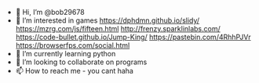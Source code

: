 - 👋 Hi, I’m @bob29678
- 👀 I’m interested in games https://dphdmn.github.io/slidy/  https://mzrg.com/js/fifteen.html http://frenzy.sparklinlabs.com/ https://code-bullet.github.io/Jump-King/ https://pastebin.com/4RhhPJVr https://browserfps.com/social.html
- 🌱 I’m currently learning python
- 💞️ I’m looking to collaborate on programs
- 📫 How to reach me - you cant haha

<!---
bob29678/bob29678 is a ✨ special ✨ repository because its `README.md` (this file) appears on your GitHub profile.
You can click the Preview link to take a look at your changes.
--->
